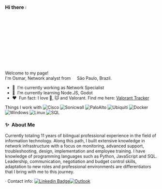 ### Hi there <img src="https://media.giphy.com/media/hvRJCLFzcasrR4ia7z/giphy.gif" width="5%"></a>

Welcome to my page! </br>
I'm Osmar, Network analyst from <img src="https://cdn.icon-icons.com/icons2/1694/PNG/512/brbrazilflag_111698.png" width="13"/> São Paulo, Brazil.

- 🔭 &nbsp;I’m currently working as Network Specialist
- 🌱 &nbsp;I’m currently learning Node.JS, Godot
- :heart: &nbsp;Fun fact: I love :dog:, 🐱 and Valorant. Find me here: [Valorant Tracker](https://tracker.gg/valorant/profile/riot/jnr%20never%20boss%23666/overview)

Things I work with
 <img alt="Cisco" src="https://img.shields.io/badge/-white?logo=cisco" />
 <img alt="Sonicwall" src="https://img.shields.io/badge/-gray?logo=sonicwall" />
 <img alt="PaloAlto" src="https://img.shields.io/badge/-white?logo=paloaltonetworks" />
 <img alt="Ubiquiti" src="https://img.shields.io/badge/-red?logo=ubiquiti">
 <img alt="Docker" src="https://img.shields.io/badge/-black?logo=docker">
 <img alt="Windows" src="https://img.shields.io/badge/-blue?logo=windows">
 <img alt="Linux" src="https://img.shields.io/badge/-gray?logo=linux">
 <img alt="SQL" src="https://img.shields.io/badge/-yellow?logo=microsoftsqlserver">

### ✨&nbsp; About Me
Currently totaling 11 years of bilingual professional experience in the field of information technology. Along this path, I built extensive knowledge in network infrastructure with a focus on monitoring, advanced support, troubleshooting, design, implementation and employee training. I have knowledge of programming languages ​​such as Python, JavaScript and SQL.
Leadership, communication, negotiation and budget control skills, adaptation to new roles and professional environments are differentiators that I bring with me to this journey.

· Contact info: [![Linkedin Badge](https://img.shields.io/badge/-osmarjunior04-blue?style=flat&logo=Linkedin&logoColor=white&link=https://www.linkedin.com/in/osmarjunior04/)](https://www.linkedin.com/in/osmarjunior04/)[![Outlook](https://img.shields.io/badge/-osmarjunior04@hotmail.com-0078D4?style=flat&logo=microsoft-outlook&logoColor=white&link=mailto:osmarjunior04@hotmail.com)](mailto:osmarjunior04@hotmail.com)


 
